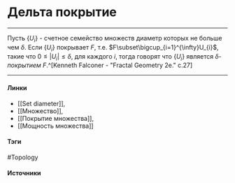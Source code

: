 # Дельта покрытие
***
Пусть $\{U_{i}\}$ - счетное семейство множеств диаметр которых не больше чем $\delta$. Если $\{U_{i}\}$ покрывает $F$, т.е. $F\subset\bigcup_{i=1}^{\infty}U_{i}$, такие что $0\le|U_{i}|\le\delta$, для каждого $i$, тогда говорят что $\{U_{i}\}$ является $\delta$-*покрытием* $F$.^[Kenneth Falconer - "Fractal Geometry 2e." c.27]

***
#### Линки
- [[Set diameter]],
- [[Множество]],
- [[Покрытие множества]],
- [[Мощность множества]]
#### Тэги
 #Topology 
#### Источники
